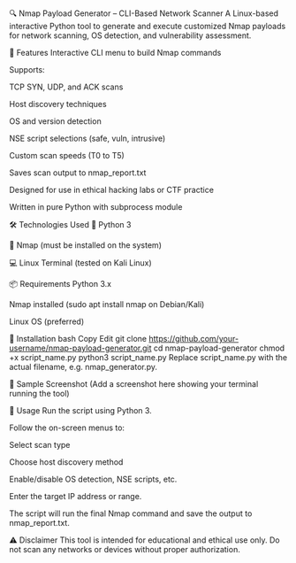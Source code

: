 🔍 Nmap Payload Generator – CLI-Based Network Scanner
A Linux-based interactive Python tool to generate and execute customized Nmap payloads for network scanning, OS detection, and vulnerability assessment.

🚀 Features
Interactive CLI menu to build Nmap commands

Supports:

TCP SYN, UDP, and ACK scans

Host discovery techniques

OS and version detection

NSE script selections (safe, vuln, intrusive)

Custom scan speeds (T0 to T5)

Saves scan output to nmap_report.txt

Designed for use in ethical hacking labs or CTF practice

Written in pure Python with subprocess module

🛠️ Technologies Used
🐍 Python 3

📡 Nmap (must be installed on the system)

💻 Linux Terminal (tested on Kali Linux)

📦 Requirements
Python 3.x

Nmap installed (sudo apt install nmap on Debian/Kali)

Linux OS (preferred)

📁 Installation
bash
Copy
Edit
git clone https://github.com/your-username/nmap-payload-generator.git
cd nmap-payload-generator
chmod +x script_name.py
python3 script_name.py
Replace script_name.py with the actual filename, e.g. nmap_generator.py.

📸 Sample Screenshot
(Add a screenshot here showing your terminal running the tool)

📝 Usage
Run the script using Python 3.

Follow the on-screen menus to:

Select scan type

Choose host discovery method

Enable/disable OS detection, NSE scripts, etc.

Enter the target IP address or range.

The script will run the final Nmap command and save the output to nmap_report.txt.

⚠️ Disclaimer
This tool is intended for educational and ethical use only. Do not scan any networks or devices without proper authorization.

